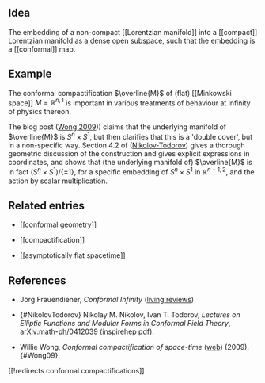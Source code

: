 ## Idea

The embedding of a non-compact [[Lorentzian manifold]] into a [[compact]] Lorentzian manifold as a dense open subspace, such that the embedding is a [[conformal]] map.

## Example

The conformal compactification $\overline{M}$ of (flat) [[Minkowski space]] $M = \mathbb{R}^{n,1}$ is important in various treatments of behaviour at infinity of physics thereon.

The blog post ([Wong 2009](#Wong09))) claims that the underlying manifold of $\overline{M}$ is $S^n\times S^1$, but then clarifies that this is a 'double cover', but in a non-specific way. Section 4.2 of ([Nikolov-Todorov](#NikolovTodorov)) gives a thorough geometric discussion of the construction and gives explicit expressions in coordinates, and shows that (the underlying manifold of) $\overline{M}$ is in fact $(S^n\times S^1)/\{\pm 1\}$, for a specific embedding of $S^n\times S^1$ in $\mathbb{R}^{n+1,2}$, and the action by scalar multiplication.

## Related entries

* [[conformal geometry]]

* [[compactification]]

* [[asymptotically flat spacetime]]

## References

* Jörg Frauendiener, _Conformal Infinity_ ([living reviews](http://relativity.livingreviews.org/Articles/lrr-2000-4/))

* {#NikolovTodorov} Nikolay M. Nikolov, Ivan T. Todorov, _Lectures on Elliptic Functions and Modular Forms in Conformal Field Theory_, arXiv:[math-ph/0412039](http://arxiv.org/abs/math-ph/0412039)
 ([inspirehep pdf](http://inspirehep.net/record/674206/files/page1.pdf)).

* Willie Wong, _Conformal compactification of space-time_ ([web](https://williewong.wordpress.com/2009/10/26/conformal-compactification-of-space-time/)) (2009).
{#Wong09}

[[!redirects conformal compactifications]]